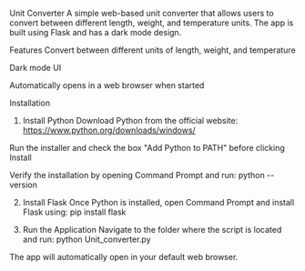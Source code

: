 Unit Converter
A simple web-based unit converter that allows users to convert between different length, weight, and temperature units. The app is built using Flask and has a dark mode design.

Features
Convert between different units of length, weight, and temperature

Dark mode UI

Automatically opens in a web browser when started

Installation
1. Install Python
Download Python from the official website: https://www.python.org/downloads/windows/

Run the installer and check the box "Add Python to PATH" before clicking Install

Verify the installation by opening Command Prompt and run:
python --version

2. Install Flask
Once Python is installed, open Command Prompt and install Flask using:
pip install flask

4. Run the Application
Navigate to the folder where the script is located and run:
python Unit_converter.py

The app will automatically open in your default web browser.

